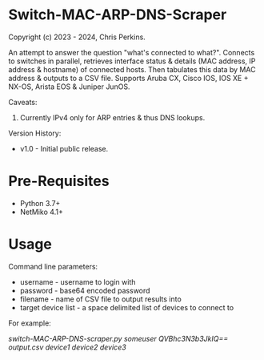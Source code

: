 # Switch-MAC-ARP-DNS-Scraper
Copyright (c) 2023 - 2024, Chris Perkins.

An attempt to answer the question "what's connected to what?". Connects to switches in parallel, retrieves interface status & details (MAC address, IP address & hostname) of connected hosts. Then tabulates this data by MAC address & outputs to a CSV file.
Supports Aruba CX, Cisco IOS, IOS XE + NX-OS, Arista EOS & Juniper JunOS.

Caveats:
1) Currently IPv4 only for ARP entries & thus DNS lookups.

Version History:
* v1.0 - Initial public release.

# Pre-Requisites
* Python 3.7+
* NetMiko 4.1+

# Usage
Command line parameters:

* username - username to login with
* password - base64 encoded password
* filename - name of CSV file to output results into
* target device list - a space delimited list of devices to connect to

For example:

_switch-MAC-ARP-DNS-scraper.py someuser QVBhc3N3b3JkIQ== output.csv device1 device2 device3_
